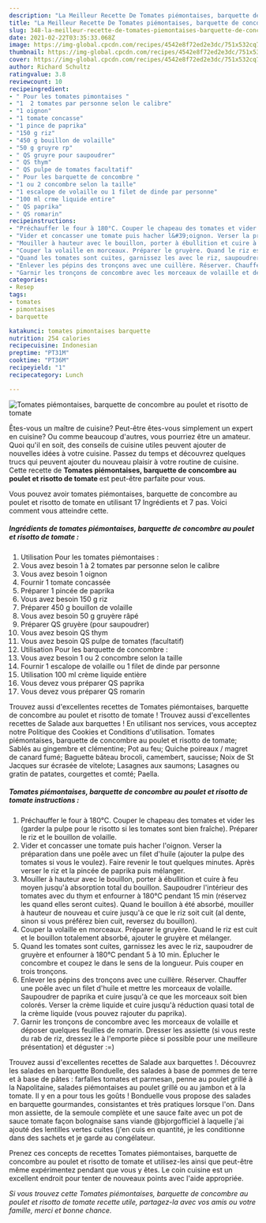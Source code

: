 ```yaml
---
description: "La Meilleur Recette De Tomates piémontaises, barquette de concombre au poulet et risotto de tomate"
title: "La Meilleur Recette De Tomates piémontaises, barquette de concombre au poulet et risotto de tomate"
slug: 348-la-meilleur-recette-de-tomates-piemontaises-barquette-de-concombre-au-poulet-et-risotto-de-tomate
date: 2021-02-22T03:35:33.068Z
image: https://img-global.cpcdn.com/recipes/4542e8f72ed2e3dc/751x532cq70/tomates-piemontaises-barquette-de-concombre-au-poulet-et-risotto-de-tomate-photo-principale-de-la-recette.jpg
thumbnail: https://img-global.cpcdn.com/recipes/4542e8f72ed2e3dc/751x532cq70/tomates-piemontaises-barquette-de-concombre-au-poulet-et-risotto-de-tomate-photo-principale-de-la-recette.jpg
cover: https://img-global.cpcdn.com/recipes/4542e8f72ed2e3dc/751x532cq70/tomates-piemontaises-barquette-de-concombre-au-poulet-et-risotto-de-tomate-photo-principale-de-la-recette.jpg
author: Richard Schultz
ratingvalue: 3.8
reviewcount: 10
recipeingredient:
- " Pour les tomates pimontaises "
- "1  2 tomates par personne selon le calibre"
- "1 oignon"
- "1 tomate concasse"
- "1 pince de paprika"
- "150 g riz"
- "450 g bouillon de volaille"
- "50 g gruyre rp"
- " QS gruyre pour saupoudrer"
- " QS thym"
- " QS pulpe de tomates facultatif"
- " Pour les barquette de concombre "
- "1 ou 2 concombre selon la taille"
- "1 escalope de volaille ou 1 filet de dinde par personne"
- "100 ml crme liquide entire"
- " QS paprika"
- " QS romarin"
recipeinstructions:
- "Préchauffer le four à 180°C. Couper le chapeau des tomates et vider les (garder la pulpe pour le risotto si les tomates sont bien fraîche). Préparer le riz et le bouillon de volaille."
- "Vider et concasser une tomate puis hacher l&#39;oignon. Verser la préparation dans une poêle avec un filet d&#39;huile (ajouter la pulpe des tomates si vous le voulez). Faire revenir le tout quelques minutes. Après verser le riz et la pincée de paprika puis mélanger."
- "Mouiller à hauteur avec le bouillon, porter à ébullition et cuire à feu moyen jusqu&#39;à absorption total du bouillon. Saupoudrer l&#39;intérieur des tomates avec du thym et enfourner à 180°C pendant 15 min (réservez les quand elles seront cuites). Quand le bouillon à été absorbé, mouiller à hauteur de nouveau et cuire jusqu&#39;à ce que le riz soit cuit (al dente, sinon si vous préférez bien cuit, reversez du bouillon)."
- "Couper la volaille en morceaux. Préparer le gruyère. Quand le riz est cuit et le bouillon totalement absorbé, ajouter le gruyère et mélanger."
- "Quand les tomates sont cuites, garnissez les avec le riz, saupoudrer de gruyère et enfourner à 180°C pendant 5 à 10 min. Éplucher le concombre et coupez le dans le sens de la longueur. Puis couper en trois tronçons."
- "Enlever les pépins des tronçons avec une cuillère. Réserver. Chauffer une poêle avec un filet d&#39;huile et mettre les morceaux de volaille. Saupoudrer de paprika et cuire jusqu&#39;à ce que les morceaux soit bien colorés. Verser la crème liquide et cuire jusqu&#39;à réduction quasi total de la crème liquide (vous pouvez rajouter du paprika)."
- "Garnir les tronçons de concombre avec les morceaux de volaille et déposer quelques feuilles de romarin. Dresser les assiette (si vous reste du rab de riz, dressez le à l&#39;emporte pièce si possible pour une meilleure présentation) et déguster :=)"
categories:
- Resep
tags:
- tomates
- pimontaises
- barquette

katakunci: tomates pimontaises barquette 
nutrition: 254 calories
recipecuisine: Indonesian
preptime: "PT31M"
cooktime: "PT36M"
recipeyield: "1"
recipecategory: Lunch

---
```



![Tomates piémontaises, barquette de concombre au poulet et risotto de tomate](https://img-global.cpcdn.com/recipes/4542e8f72ed2e3dc/751x532cq70/tomates-piemontaises-barquette-de-concombre-au-poulet-et-risotto-de-tomate-photo-principale-de-la-recette.jpg)

Êtes-vous un maître de cuisine? Peut-être êtes-vous simplement un expert en cuisine? Ou comme beaucoup d'autres, vous pourriez être un amateur. Quoi qu'il en soit, des conseils de cuisine utiles peuvent ajouter de nouvelles idées à votre cuisine. Passez du temps et découvrez quelques trucs qui peuvent ajouter du nouveau plaisir à votre routine de cuisine. Cette recette de <strong> Tomates piémontaises, barquette de concombre au poulet et risotto de tomate </strong> est peut-être parfaite pour vous.

<!--inarticleads1-->

Vous pouvez avoir tomates piémontaises, barquette de concombre au poulet et risotto de tomate en utilisant 17 Ingrédients et 7 pas. Voici comment vous atteindre cette.

##### Ingrédients de tomates piémontaises, barquette de concombre au poulet et risotto de tomate :

1. Utilisation  Pour les tomates piémontaises :
1. Vous avez besoin 1 à 2 tomates par personne selon le calibre
1. Vous avez besoin 1 oignon
1. Fournir 1 tomate concassée
1. Préparer 1 pincée de paprika
1. Vous avez besoin 150 g riz
1. Préparer 450 g bouillon de volaille
1. Vous avez besoin 50 g gruyère râpé
1. Préparer  QS gruyère (pour saupoudrer)
1. Vous avez besoin  QS thym
1. Vous avez besoin  QS pulpe de tomates (facultatif)
1. Utilisation  Pour les barquette de concombre :
1. Vous avez besoin 1 ou 2 concombre selon la taille
1. Fournir 1 escalope de volaille ou 1 filet de dinde par personne
1. Utilisation 100 ml crème liquide entière
1. Vous devez vous préparer  QS paprika
1. Vous devez vous préparer  QS romarin


Trouvez aussi d&#39;excellentes recettes de Tomates piémontaises, barquette de concombre au poulet et risotto de tomate ! Trouvez aussi d&#39;excellentes recettes de Salade aux barquettes ! En utilisant nos services, vous acceptez notre Politique des Cookies et Conditions d&#39;utilisation. Tomates piémontaises, barquette de concombre au poulet et risotto de tomate; Sablés au gingembre et clémentine; Pot au feu; Quiche poireaux / magret de canard fumé; Baguette bâteau brocoli, camembert, saucisse; Noix de St Jacques sur écrasée de vitelote; Lasagnes aux saumons; Lasagnes ou gratin de patates, courgettes et comté; Paella. 

<!--inarticleads2-->

##### Tomates piémontaises, barquette de concombre au poulet et risotto de tomate instructions :

1. Préchauffer le four à 180°C. Couper le chapeau des tomates et vider les (garder la pulpe pour le risotto si les tomates sont bien fraîche). Préparer le riz et le bouillon de volaille.
1. Vider et concasser une tomate puis hacher l&#39;oignon. Verser la préparation dans une poêle avec un filet d&#39;huile (ajouter la pulpe des tomates si vous le voulez). Faire revenir le tout quelques minutes. Après verser le riz et la pincée de paprika puis mélanger.
1. Mouiller à hauteur avec le bouillon, porter à ébullition et cuire à feu moyen jusqu&#39;à absorption total du bouillon. Saupoudrer l&#39;intérieur des tomates avec du thym et enfourner à 180°C pendant 15 min (réservez les quand elles seront cuites). Quand le bouillon à été absorbé, mouiller à hauteur de nouveau et cuire jusqu&#39;à ce que le riz soit cuit (al dente, sinon si vous préférez bien cuit, reversez du bouillon).
1. Couper la volaille en morceaux. Préparer le gruyère. Quand le riz est cuit et le bouillon totalement absorbé, ajouter le gruyère et mélanger.
1. Quand les tomates sont cuites, garnissez les avec le riz, saupoudrer de gruyère et enfourner à 180°C pendant 5 à 10 min. Éplucher le concombre et coupez le dans le sens de la longueur. Puis couper en trois tronçons.
1. Enlever les pépins des tronçons avec une cuillère. Réserver. Chauffer une poêle avec un filet d&#39;huile et mettre les morceaux de volaille. Saupoudrer de paprika et cuire jusqu&#39;à ce que les morceaux soit bien colorés. Verser la crème liquide et cuire jusqu&#39;à réduction quasi total de la crème liquide (vous pouvez rajouter du paprika).
1. Garnir les tronçons de concombre avec les morceaux de volaille et déposer quelques feuilles de romarin. Dresser les assiette (si vous reste du rab de riz, dressez le à l&#39;emporte pièce si possible pour une meilleure présentation) et déguster :=)


Trouvez aussi d&#39;excellentes recettes de Salade aux barquettes !. Découvrez les salades en barquette Bonduelle, des salades à base de pommes de terre et à base de pâtes : farfalles tomates et parmesan, penne au poulet grillé à la Napolitaine, salades piémontaises au poulet grillé ou au jambon et à la tomate. Il y en a pour tous les goûts ! Bonduelle vous propose des salades en barquette gourmandes, consistantes et très pratiques lorsque l&#39;on. Dans mon assiette, de la semoule complète et une sauce faite avec un pot de sauce tomate façon bolognaise sans viande @bjorgofficiel à laquelle j&#39;ai ajouté des lentilles vertes cuites (j&#39;en cuis en quantité, je les conditionne dans des sachets et je garde au congélateur. 

<!--inarticleads1-->

<p>
Prenez ces concepts de recettes Tomates piémontaises, barquette de concombre au poulet et risotto de tomate et utilisez-les ainsi que peut-être même expérimentez pendant que vous y êtes. Le coin cuisine est un excellent endroit pour tenter de nouveaux points avec l'aide appropriée.
</p>

<p>
<i>Si vous trouvez cette Tomates piémontaises, barquette de concombre au poulet et risotto de tomate recette utile, partagez-la avec vos amis ou votre famille, merci et bonne chance.</i>
</p>
